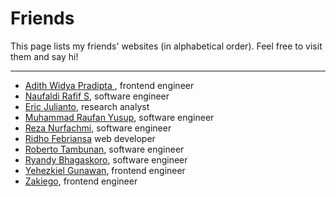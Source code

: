 # Friends

This page lists my friends' websites (in alphabetical order). 
Feel free to visit them and say hi!

---

- [Adith Widya Pradipta ](https://adith.vercel.app), frontend engineer
- [Naufaldi Rafif S](https://www.faldi.xyz/), software engineer
- [Eric Julianto](https://algonacci.github.io), research analyst
- [Muhammad Raufan Yusup](https://www.muhraufan.com/), software engineer
- [Reza Nurfachmi](https://reza.nurfachmi.com), software engineer
- [Ridho Febriansa](https://ridho.one/) web developer
- [Roberto Tambunan](https://robertotambunan.id/), software engineer
- [Ryandy Bhagaskoro](https://www.baghaskoro.my.id/), software engineer
- [Yehezkiel Gunawan](https://yehezgun.com/), frontend engineer
- [Zakiego](https://zakiego.com/friends), frontend engineer